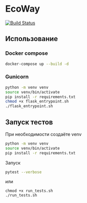 # EcoWay

[![Build Status](https://app.travis-ci.com/Sleepless-hackathon/EcoWay.svg?branch=main)](https://app.travis-ci.com/Sleepless-hackathon/EcoWay)

## Использование

### Docker compose

```bash
docker-compose up --build -d
```

### Gunicorn

```bash
python -m venv venv
source venv/bin/activate
pip install -r requirements.txt
chmod +x flask_entrypoint.sh 
./flask_entrypoint.sh
```

## Запуск тестов

При необходимости создаёте venv

```bash
python -m venv venv
source venv/bin/activate
pip install -r requirements.txt 
```

Запуск

```bash
pytest --verbose
```

или

```
chmod +x run_tests.sh
./run_tests.sh
```